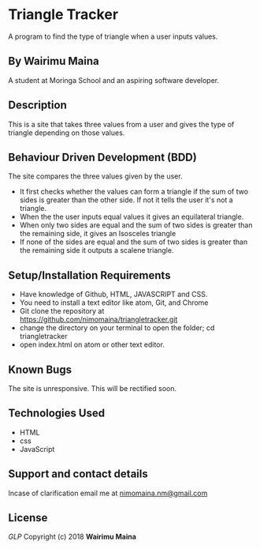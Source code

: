 # Triangle Tracker
 A program to find the type of triangle when a user inputs values.
## By Wairimu Maina
A student at Moringa School and an aspiring software developer.
## Description
This is a site that takes three values from a user and gives the type of triangle depending on those values.

## Behaviour Driven Development (BDD)
The site compares the three values given by the user.
* It first checks whether the values can form a triangle if the sum of two sides is greater than the other side. If not it tells the user it's not a triangle.
* When the the user inputs equal values it gives an equilateral triangle.
* When only two sides are equal and the sum of two sides is greater than the remaining side, it gives an Isosceles triangle
* If none of the sides are equal and the sum of two sides is greater than the remaining side it outputs a scalene triangle.

## Setup/Installation Requirements
* Have knowledge of Github, HTML, JAVASCRIPT and CSS.
* You need to install a text editor like atom, Git, and Chrome
* Git clone the repository at https://github.com/nimomaina/triangletracker.git
* change the directory on your terminal to open the folder; cd triangletracker
* open index.html on atom or other text editor.
## Known Bugs
The site is unresponsive. This will be rectified soon.
## Technologies Used
* HTML
* css
* JavaScript
## Support and contact details
Incase of clarification email me at nimomaina.nm@gmail.com
## License
*GLP*
Copyright (c) 2018 **Wairimu Maina**
